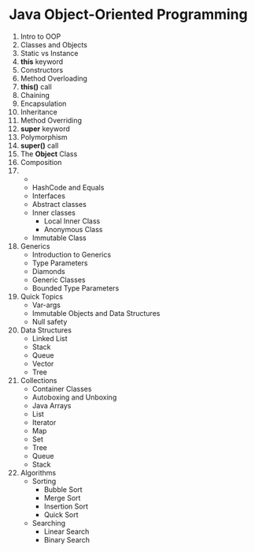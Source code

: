 # Java Object-Oriented Programming

1. Intro to OOP
2. Classes and Objects
3. Static vs Instance
4. **this** keyword
5. Constructors
6. Method Overloading
7. **this()** call
8. Chaining
9. Encapsulation
10. Inheritance
11. Method Overriding
12. **super** keyword
13. Polymorphism
14. **super()** call
15. The **Object** Class
16. Composition
17. 
     * 
     * HashCode and Equals
     * Interfaces
     * Abstract classes
     * Inner classes
         * Local Inner Class
         * Anonymous Class
     * Immutable Class
18. Generics
     * Introduction to Generics
     * Type Parameters
     * Diamonds
     * Generic Classes
     * Bounded Type Parameters
19. Quick Topics
     * Var-args
     * Immutable Objects and Data Structures
     * Null safety
20. Data Structures
     * Linked List
     * Stack
     * Queue
     * Vector
     * Tree
21. Collections
     * Container Classes
     * Autoboxing and Unboxing
     * Java Arrays
     * List
     * Iterator
     * Map
     * Set
     * Tree
     * Queue
     * Stack
22. Algorithms
     * Sorting
         * Bubble Sort
         * Merge Sort
         * Insertion Sort
         * Quick Sort
     * Searching
         * Linear Search
         * Binary Search 

